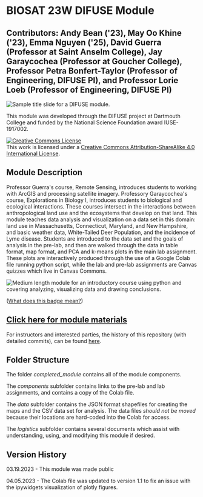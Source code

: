 # BIOSAT 23W DIFUSE Module 

## Contributors: Andy Bean ('23), May Oo Khine ('23), Emma Nguyen ('25), David Guerra (Professor at Saint Anselm College), Jay Garaycochea (Professor at Goucher College), Professor Petra Bonfert-Taylor (Professor of Engineering, DIFUSE PI), and Professor Lorie Loeb (Professor of Engineering, DIFUSE PI)

![Sample title slide for a DIFUSE module.](repository-assets/DIFUSE-bio-sat.png)

This module was developed through the DIFUSE project at Dartmouth College and funded by the National Science Foundation award IUSE-1917002.

<a rel="license" href="http://creativecommons.org/licenses/by-sa/4.0/"><img alt="Creative Commons License" style="border-width:0" src="https://i.creativecommons.org/l/by-sa/4.0/88x31.png" /></a><br />This work is licensed under a <a rel="license" href="http://creativecommons.org/licenses/by-sa/4.0/">Creative Commons Attribution-ShareAlike 4.0 International License</a>.

## Module Description 
Professor Guerra's course, Remote Sensing, introduces students to working with ArcGIS and processing satellite imagery. Professory Garaycochea's course, Explorations in Biology I, introduces students to biological and ecological interactions. These courses intersect in the interactions between anthropological land use and the ecosystems that develop on that land. This module teaches data analysis and visualization on a data set in this domain: land use in Massachusetts, Connecticut, Maryland, and New Hampshire, and basic weather data, White-Tailed Deer Population, and the incidence of Lyme disease. Students are introduced to the data set and the goals of analysis in the pre-lab, and then are walked through the data in table format, map format, and PCA and k-means plots in the main lab assignment. These plots are interactively produced through the use of a Google Colab file running python script, while the lab and pre-lab assignments are Canvas quizzes which live in Canvas Commons.  

![Medium length module for an introductory course using python and covering analyzing, visualizing data and drawing conclusions.](repository-assets/sample-badge.png "Medium length module for an introductory course using python and covering analyzing, visualizing data and drawing conclusions.")

(<a href="https://github.com/difuse-dartmouth/.github/blob/8f8f6efff8943871e1fcaa3b6f2daf1531206df6/profile/howto.md">What does this badge mean?</a>)

## [Click here for module materials](completed_module/README.md)

For instructors and interested parties, the history of this repository (with detailed commits), can be found [here](https://github.com/difuse-dartmouth/data-migration-template/commits/main/).

## Folder Structure

The folder *completed_module* contains all of the module components.  

The *components* subfolder contains links to the pre-lab and lab assignments, and contains a copy of the Colab file.

The *data* subfolder contains the JSON format shapefiles for creating the maps and the CSV data set for analysis. The data files *should not be moved* because their locations are hard-coded into the Colab for access. 

The *logistics* subfolder contains several documents which assist with understanding, using, and modifying this module if desired.

## Version History

03.19.2023 - This module was made public

04.05.2023 - The Colab file was updated to version 1.1 to fix an issue with the ipywidgets visualization of plotly figures. 



